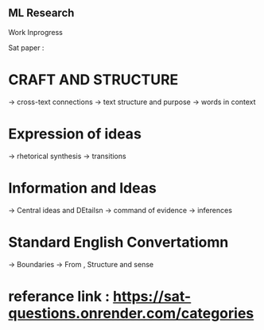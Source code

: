## ML Research ##
Work Inprogress 

Sat paper :
# CRAFT AND STRUCTURE
-> cross-text connections 
-> text structure and purpose 
-> words in context 

# Expression of ideas 
-> rhetorical synthesis 
-> transitions 

# Information and Ideas 
-> Central ideas and DEtailsn 
-> command of evidence 
-> inferences 

# Standard English Convertatiomn 
-> Boundaries 
-> From , Structure and sense 

# referance link : https://sat-questions.onrender.com/categories






